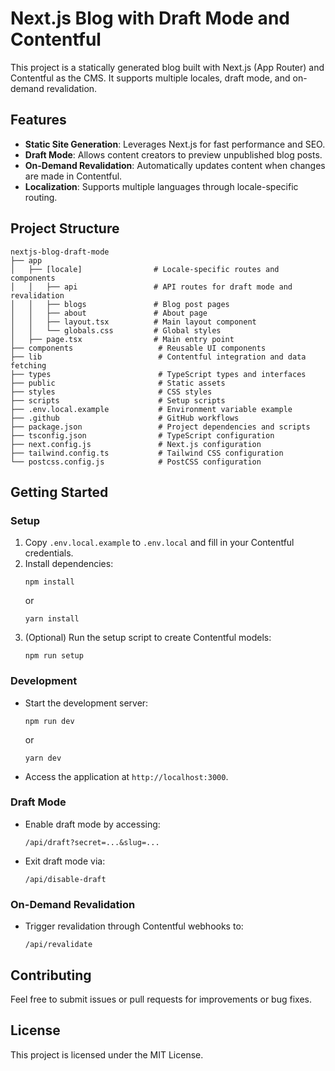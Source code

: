 # Next.js Blog with Draft Mode and Contentful

This project is a statically generated blog built with Next.js (App Router) and Contentful as the CMS. It supports multiple locales, draft mode, and on-demand revalidation.

## Features

- **Static Site Generation**: Leverages Next.js for fast performance and SEO.
- **Draft Mode**: Allows content creators to preview unpublished blog posts.
- **On-Demand Revalidation**: Automatically updates content when changes are made in Contentful.
- **Localization**: Supports multiple languages through locale-specific routing.

## Project Structure

```
nextjs-blog-draft-mode
├── app
│   ├── [locale]                # Locale-specific routes and components
│   │   ├── api                 # API routes for draft mode and revalidation
│   │   ├── blogs               # Blog post pages
│   │   ├── about               # About page
│   │   ├── layout.tsx          # Main layout component
│   │   └── globals.css         # Global styles
│   ├── page.tsx                # Main entry point
├── components                   # Reusable UI components
├── lib                          # Contentful integration and data fetching
├── types                        # TypeScript types and interfaces
├── public                       # Static assets
├── styles                       # CSS styles
├── scripts                      # Setup scripts
├── .env.local.example           # Environment variable example
├── .github                      # GitHub workflows
├── package.json                 # Project dependencies and scripts
├── tsconfig.json                # TypeScript configuration
├── next.config.js               # Next.js configuration
├── tailwind.config.ts           # Tailwind CSS configuration
└── postcss.config.js            # PostCSS configuration
```

## Getting Started

### Setup

1. Copy `.env.local.example` to `.env.local` and fill in your Contentful credentials.
2. Install dependencies:
   ```
   npm install
   ```
   or
   ```
   yarn install
   ```
3. (Optional) Run the setup script to create Contentful models:
   ```
   npm run setup
   ```

### Development

- Start the development server:
  ```
  npm run dev
  ```
  or
  ```
  yarn dev
  ```
- Access the application at `http://localhost:3000`.

### Draft Mode

- Enable draft mode by accessing:
  ```
  /api/draft?secret=...&slug=...
  ```
- Exit draft mode via:
  ```
  /api/disable-draft
  ```

### On-Demand Revalidation

- Trigger revalidation through Contentful webhooks to:
  ```
  /api/revalidate
  ```

## Contributing

Feel free to submit issues or pull requests for improvements or bug fixes.

## License

This project is licensed under the MIT License.